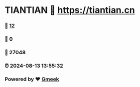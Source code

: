 # TIANTIAN :link: https://tiantian.cn 
### :page_facing_up: [12](https://tiantian.cn/tag.html) 
### :speech_balloon: 0 
### :hibiscus: 27048 
### :alarm_clock: 2024-08-13 13:55:32 
### Powered by :heart: [Gmeek](https://github.com/Meekdai/Gmeek)
